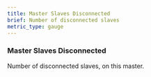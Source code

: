 ```yaml
---
title: Master Slaves Disconnected
brief: Number of disconnected slaves
metric_type: gauge
---
```

### Master Slaves Disconnected

Number of disconnected slaves, on this master.
